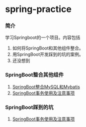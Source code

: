 # spring-practice
### 简介
学习Springboot的一个项目。内容包括
1. 如何将SpringBoot和其他组件整合。
2. 用SpringBoot开发踩到的坑的案例。
3. 还没想到


### SpringBoot整合其他组件
1. [SpringBoot整合MySQL和Mybatis](https://github.com/ambition0802/spring-practice/wiki/SpringBoot%E6%95%B4%E5%90%88MySQL%E6%95%B0%E6%8D%AE%E5%BA%93%E5%92%8CMybatis)  
2. [SpringBoot事务使用及注意事项](https://github.com/ambition0802/spring-practice/wiki/SpringBoot%E4%BA%8B%E5%8A%A1%E4%BD%BF%E7%94%A8%E5%8F%8A%E6%B3%A8%E6%84%8F%E4%BA%8B%E9%A1%B9)


### SpringBoot踩到的坑
1. [SpringBoot事务使用及注意事项](https://github.com/ambition0802/spring-practice/wiki/SpringBoot%E4%BA%8B%E5%8A%A1%E4%BD%BF%E7%94%A8%E5%8F%8A%E6%B3%A8%E6%84%8F%E4%BA%8B%E9%A1%B9)
